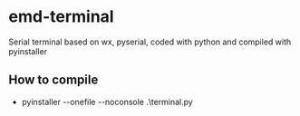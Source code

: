 # emd-terminal
Serial terminal based on wx, pyserial, coded with python and compiled with pyinstaller

## How to compile 
- pyinstaller --onefile --noconsole .\terminal.py
